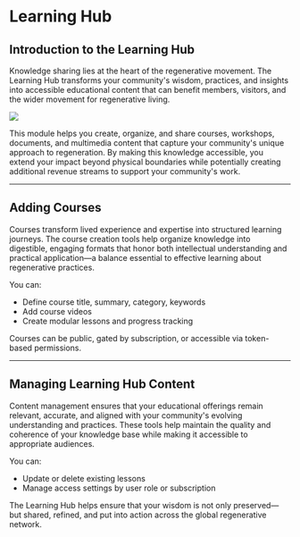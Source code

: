 # Learning Hub

## Introduction to the Learning Hub

Knowledge sharing lies at the heart of the regenerative movement. The Learning Hub transforms your community's wisdom, practices, and insights into accessible educational content that can benefit members, visitors, and the wider movement for regenerative living.

![](https://github.com/user-attachments/assets/6581e0e5-7952-4349-ae4b-c4f74aa846db)

This module helps you create, organize, and share courses, workshops, documents, and multimedia content that capture your community's unique approach to regeneration. By making this knowledge accessible, you extend your impact beyond physical boundaries while potentially creating additional revenue streams to support your community's work.

---

## Adding Courses

Courses transform lived experience and expertise into structured learning journeys. The course creation tools help organize knowledge into digestible, engaging formats that honor both intellectual understanding and practical application—a balance essential to effective learning about regenerative practices.

You can:
- Define course title, summary, category, keywords
- Add course videos
- Create modular lessons and progress tracking

Courses can be public, gated by subscription, or accessible via token-based permissions.

---

## Managing Learning Hub Content

Content management ensures that your educational offerings remain relevant, accurate, and aligned with your community's evolving understanding and practices. These tools help maintain the quality and coherence of your knowledge base while making it accessible to appropriate audiences.

You can:
- Update or delete existing lessons
- Manage access settings by user role or subscription

The Learning Hub helps ensure that your wisdom is not only preserved—but shared, refined, and put into action across the global regenerative network.
